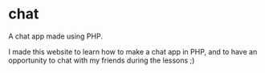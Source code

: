 # chat
A chat app made using PHP.

I made this website to learn how to make a chat app in PHP, and to have an opportunity to chat with my friends during the lessons ;)
